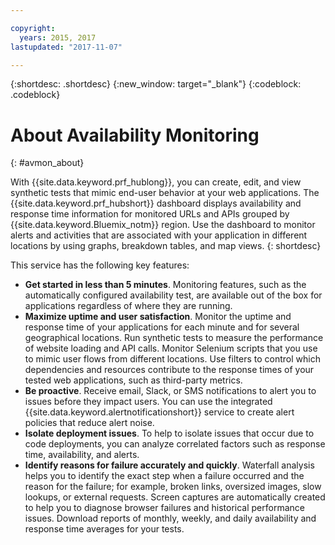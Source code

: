 ```yaml
---

copyright:
  years: 2015, 2017
lastupdated: "2017-11-07"

---
```


{:shortdesc: .shortdesc}
{:new_window: target="_blank"}
{:codeblock: .codeblock}

# About Availability Monitoring
{: #avmon_about}

With {{site.data.keyword.prf_hublong}}, you can create, edit, and view synthetic tests that mimic end-user behavior at your web applications. The {{site.data.keyword.prf_hubshort}} dashboard displays availability and response time information for monitored URLs and APIs grouped by {{site.data.keyword.Bluemix_notm}} region. Use the dashboard to monitor alerts and activities that are associated with your application in different locations by using graphs, breakdown tables, and map views.
{: shortdesc}

This service has the following key features:

- **Get started in less than 5 minutes**. Monitoring features, such as the automatically configured availability test, are available out of the box for applications regardless of where they are running.
- **Maximize uptime and user satisfaction**. Monitor the uptime and response time of your applications for each minute and for several geographical locations. Run synthetic tests to measure the performance of website loading and API calls. Monitor Selenium scripts that you use to mimic user flows from different locations. Use filters to control which dependencies and resources contribute to the response times of your tested web applications, such as third-party metrics.
- **Be proactive**. Receive email, Slack, or SMS notifications to alert you to issues before they impact users. You can use the integrated {{site.data.keyword.alertnotificationshort}} service to create alert policies that reduce alert noise.
- **Isolate deployment issues**. To help to isolate issues that occur due to code deployments, you can analyze correlated factors such as response time, availability, and alerts.
- **Identify reasons for failure accurately and quickly**. Waterfall analysis helps you to identify the exact step when a failure occurred and the reason for the failure; for example, broken links, oversized images, slow lookups, or external requests. Screen captures are automatically created to help you to diagnose browser failures and historical performance issues. Download reports of monthly, weekly, and daily availability and response time averages for your tests.
<!--
- **Monitor real user satisfaction**. Monitor how satisfied users are with the responsiveness of your application. Compare satisfaction levels with the throughput of your application. Configure data collectors to gather user transaction data from your applications.
-->

